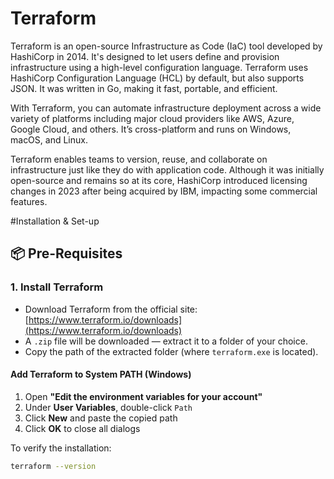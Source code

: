 # Terraform 
Terraform is an open-source Infrastructure as Code (IaC) tool developed by HashiCorp in 2014. It's designed to let users define and provision infrastructure using a high-level configuration language. Terraform uses HashiCorp Configuration Language (HCL) by default, but also supports JSON. It was written in Go, making it fast, portable, and efficient.

With Terraform, you can automate infrastructure deployment across a wide variety of platforms including major cloud providers like AWS, Azure, Google Cloud, and others. It’s cross-platform and runs on Windows, macOS, and Linux.

Terraform enables teams to version, reuse, and collaborate on infrastructure just like they do with application code. Although it was initially open-source and remains so at its core, HashiCorp introduced licensing changes in 2023 after being acquired by IBM, impacting some commercial features.


#Installation & Set-up

## 📦 Pre-Requisites

### 1. Install Terraform

- Download Terraform from the official site: [https://www.terraform.io/downloads](https://www.terraform.io/downloads)
- A `.zip` file will be downloaded — extract it to a folder of your choice.
- Copy the path of the extracted folder (where `terraform.exe` is located).

#### Add Terraform to System PATH (Windows)

1. Open **"Edit the environment variables for your account"**
2. Under **User Variables**, double-click `Path`
3. Click **New** and paste the copied path
4. Click **OK** to close all dialogs

To verify the installation:

```bash
terraform --version
